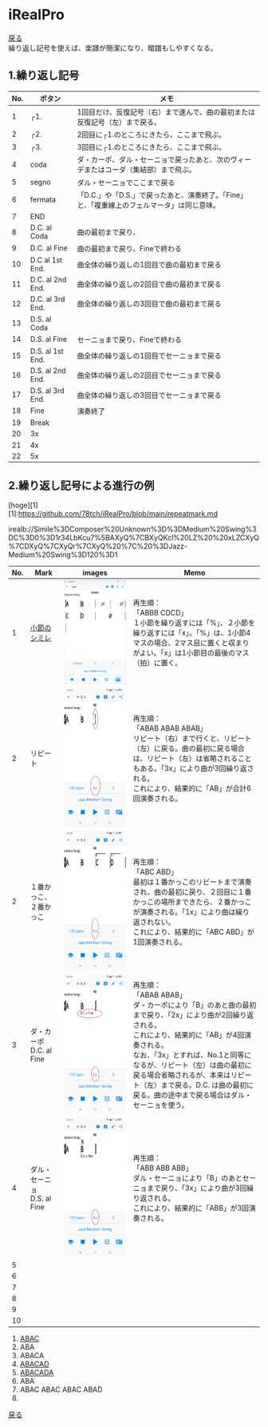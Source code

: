 # iRealPro
[戻る](./README.md)  
繰り返し記号を使えば、楽譜が簡潔になり、暗譜もしやすくなる。

## 1.繰り返し記号
|No.|ボタン|メモ|
|---|---|---|
|1|┌1.|1回目だけ、反復記号（右）まで進んで、曲の最初または反復記号（左）まで戻る。|
|2|┌2.|2回目に┌1.のところにきたら、ここまで飛ぶ。|
|3|┌3.|3回目に┌1.のところにきたら、ここまで飛ぶ。|
|4|coda|ダ・カーポ、ダル・セーニョで戻ったあと、次のヴィーデまたはコーダ（集結部）まで飛ぶ。|
|5|segno|ダル・セーニョでここまで戻る|
|6|fermata|「D.C.」や「D.S.」で戻ったあと、演奏終了。「Fine」と、「複重線上のフェルマータ」は同じ意味。|
|7|END||
|8|D.C. al Coda|曲の最初まで戻り、|
|9|D.C. al Fine|曲の最初まで戻り、Fineで終わる|
|10|D.C al 1st End.|曲全体の繰り返しの1回目で曲の最初まで戻る|
|11|D.C. al 2nd End.|曲全体の繰り返しの2回目で曲の最初まで戻る|
|12|D.C. al 3rd End.|曲全体の繰り返しの3回目で曲の最初まで戻る|
|13|D.S. al Coda||
|14|D.S. al Fine|セーニョまで戻り、Fineで終わる|
|15|D.S. al 1st End.|曲全体の繰り返しの1回目でセーニョまで戻る|
|16|D.S. al 2nd End.|曲全体の繰り返しの2回目でセーニョまで戻る|
|17|D.S. al 3rd End.|曲全体の繰り返しの3回目でセーニョまで戻る|
|18|Fine|演奏終了|
|19|Break||
|20|3x||
|21|4x||
|22|5x||


## 2.繰り返し記号による進行の例
[hoge][1]  
[1]:https://github.com/78tch/iRealPro/blob/main/repeatmark.md

irealb://Simile%3DComposer%20Unknown%3D%3DMedium%20Swing%3DC%3D0%3D1r34LbKcu7%5BAXyQ%7CBXyQKcl%20LZ%20%20xLZCXyQ%7CDXyQ%7CXyQr%7CXyQ%20%7C%20%3DJazz-Medium%20Swing%3D120%3D1  
  
|No.|Mark|images|Memo|
|---|---|---|---|
|1|<a href="irealb://Simile%3DComposer%20Unknown%3D%3DMedium%20Swing%3DC%3D0%3D1r34LbKcu7%5BAXyQ%7CBXyQKcl%20LZ%20%20xLZCXyQ%7CDXyQ%7CXyQr%7CXyQ%20%7C%20%3DJazz-Medium%20Swing%3D120%3D1">小節のシミレ</a>|<img src="images/simile.png" alt="image">|再生順：<br>「ABBB CDCD」<br>１小節を繰り返すには「%」、２小節を繰り返すには「x」。「%」は、1小節4マスの場合、2マス目に置くと収まりがよい。「x」は1小節目の最後のマス（拍）に置く。|
|2|リピート|<img src="images/repeat.png" alt="image">|再生順：<br>「ABAB ABAB ABAB」<br>リピート（右）まで行くと、リピート（左）に戻る。曲の最初に戻る場合は、リピート（左）は省略されることもある。「3x」により曲が3回繰り返される。<br>これにより、結果的に「AB」が合計6回演奏される。|
|2|１番かっこ、２番かっこ|<img src="images/002.png" alt="image">|再生順：<br>「ABC ABD」<br>最初は１番かっこのリピートまで演奏され、曲の最初に戻り、２回目に１番かっこの場所まできたら、２番かっこが演奏される。「1x」により曲は繰り返されない。<br>これにより、結果的に「ABC ABD」が1回演奏される。|
|3|ダ・カーポ<br>D.C. al Fine|<img src="images/003.png" alt="image">|再生順：<br>「ABAB ABAB」<br>ダ・カーポにより「B」のあと曲の最初まで戻り、「2x」により曲が2回繰り返される。<br>これにより、結果的に「AB」が4回演奏される。<br>なお、「3x」とすれば、No.1と同等になるが、リピート（左）は曲の最初に戻る場合省略されるが、本来はリピート（左）まで戻る。D.C. は曲の最初に戻る。曲の途中まで戻る場合はダル・セーニョを使う。|
|4|ダル・セーニョ<br>D.S. al Fine|<img src="images/004.png" alt="image">|再生順：<br>「ABB ABB ABB」<br>ダル・セーニョにより「B」のあとセーニョまで戻り、「3x」により曲が3回繰り返される。<br>これにより、結果的に「ABB」が3回演奏される。|
|5||||
|6||||
|7||||
|8||||
|9||||
|10||||

1. [ABAC](irealb://RepeatMark01%3DComposer%20Unknown%3D%3DMedium%20Swing%3DC%3D0%3D1r34LbKcu7%5BT44AXyQ%7CN1BXyQ%7D%7CN2CXyQZ%20%3DJazz-Medium%20Swing%3D120%3D3)
2. ABA
3. ABACA
4. [ABACAD](irealb://RepeatMark04%3DComposer%20Unknown%3D%3DMedium%20Swing%3DC%3D0%3D1r34LbKcu7%5BT44AXyQ%7CN1BXyQ%7D%7CN2CXyQ%7D%7CN3DXyQ%5D%20%3DJazz-Medium%20Swing%3D120%3D1)
5. [ABACADA]()
6. ABA
7. ABAC ABAC ABAC ABAD
8. 
  
  
[戻る](./README.md) 